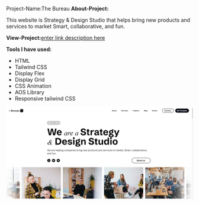 Project-Name:The Bureau
**About-Project:**

This website is Strategy  & Design Studio that helps bring new products and services to market
Smart, collaborative, and fun.

**View-Project:**[enter link description here](https://the-bureau-wine.vercel.app/)

**Tools I have used:**

 - HTML
 - Tailwind CSS
 - Display Flex
 - Display Grid
 - CSS Animation
 - AOS Library
 - Responsive tailwind CSS

![enter image description here](https://github.com/tanjishima/The-Bureau/blob/main/img/Screenshot%202024-06-10%20131125.png?raw=true)
